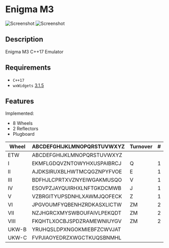 # Enigma M3
![Screenshot]()
![Screenshot]()
## Description

Enigma M3 C++17 Emulator

## Requirements
* `C++17`
* `wxWidgets` [3.1.5](https://github.com/wxWidgets/wxWidgets/releases/tag/v3.1.5)

## Features
Implemented:  
* 8 Wheels
* 2 Reflectors
* Plugboard

| Wheel    | ABCDEFGHIJKLMNOPQRSTUVWXYZ |    Turnover     | # |
| ---------|----------------------------|-----------------|---|
|   ETW    | ABCDEFGHIJKLMNOPQRSTUVWXYZ |                 |   |
|   I      | EKMFLGDQVZNTOWYHXUSPAIBRCJ |        Q        | 1 |  
|   II     | AJDKSIRUXBLHWTMCQGZNPYFVOE |        E        | 1 |
|   III    | BDFHJLCPRTXVZNYEIWGAKMUSQO |        V        | 1 |
|   IV     | ESOVPZJAYQUIRHXLNFTGKDCMWB |        J        | 1 |
|   V      | VZBRGITYUPSDNHLXAWMJQOFECK |        Z        | 1 |
|   VI     | JPGVOUMFYQBENHZRDKASXLICTW |        ZM       | 2 |
|   VII    | NZJHGRCXMYSWBOUFAIVLPEKQDT |        ZM       | 2 |
|   VIII   | FKQHTLXOCBJSPDZRAMEWNIUYGV |        ZM       | 2 |
|   UKW-B  | YRUHQSLDPXNGOKMIEBFZCWVJAT |                 |   |
|   UKW-C  | FVPJIAOYEDRZXWGCTKUQSBNMHL |                 |   |